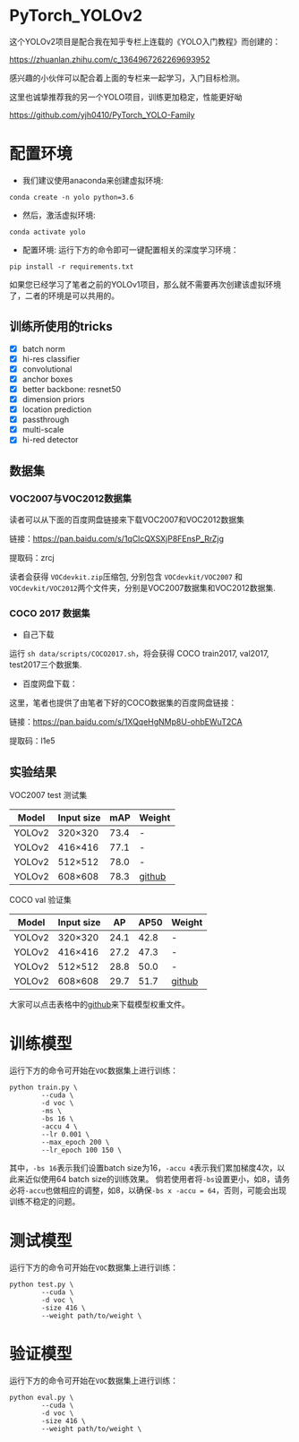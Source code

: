 
# PyTorch_YOLOv2
这个YOLOv2项目是配合我在知乎专栏上连载的《YOLO入门教程》而创建的：

https://zhuanlan.zhihu.com/c_1364967262269693952

感兴趣的小伙伴可以配合着上面的专栏来一起学习，入门目标检测。

这里也诚挚推荐我的另一个YOLO项目，训练更加稳定，性能更好呦

https://github.com/yjh0410/PyTorch_YOLO-Family

# 配置环境
- 我们建议使用anaconda来创建虚拟环境:
```Shell
conda create -n yolo python=3.6
```

- 然后，激活虚拟环境:
```Shell
conda activate yolo
```

- 配置环境:
运行下方的命令即可一键配置相关的深度学习环境：
```Shell
pip install -r requirements.txt 
```
如果您已经学习了笔者之前的YOLOv1项目，那么就不需要再次创建该虚拟环境了，二者的环境是可以共用的。

## 训练所使用的tricks

- [x] batch norm
- [x] hi-res classifier
- [x] convolutional
- [x] anchor boxes
- [x] better backbone: resnet50
- [x] dimension priors
- [x] location prediction
- [x] passthrough
- [x] multi-scale
- [x] hi-red detector

## 数据集

### VOC2007与VOC2012数据集

读者可以从下面的百度网盘链接来下载VOC2007和VOC2012数据集

链接：https://pan.baidu.com/s/1qClcQXSXjP8FEnsP_RrZjg 

提取码：zrcj 

读者会获得 ```VOCdevkit.zip```压缩包, 分别包含 ```VOCdevkit/VOC2007``` 和 ```VOCdevkit/VOC2012```两个文件夹，分别是VOC2007数据集和VOC2012数据集.

### COCO 2017 数据集

* 自己下载

运行 ```sh data/scripts/COCO2017.sh```，将会获得 COCO train2017, val2017, test2017三个数据集.

* 百度网盘下载：

这里，笔者也提供了由笔者下好的COCO数据集的百度网盘链接：

链接：https://pan.baidu.com/s/1XQqeHgNMp8U-ohbEWuT2CA 

提取码：l1e5

## 实验结果
VOC2007 test 测试集

| Model             |  Input size  |   mAP   | Weight |
|-------------------|--------------|---------|--------|
| YOLOv2            |  320×320     |   73.4  |    -   |
| YOLOv2            |  416×416     |   77.1  |    -   |
| YOLOv2            |  512×512     |   78.0  |    -   |
| YOLOv2            |  608×608     |   78.3  | [github](https://github.com/yjh0410/PyTorch_YOLOv2/releases/download/yolov2_weight/yolov2_voc.pth) |


COCO val 验证集

| Model             |  Input size    |   AP    |   AP50    | Weight|
|-------------------|----------------|---------|-----------|-------|
| YOLOv2            |  320×320       |  24.1   |   42.8    |   -   |
| YOLOv2            |  416×416       |  27.2   |   47.3    |   -   |
| YOLOv2            |  512×512       |  28.8   |   50.0    |   -   |
| YOLOv2            |  608×608       |  29.7   |   51.7    | [github](https://github.com/yjh0410/PyTorch_YOLOv2/releases/download/yolov2_weight/yolov2_coco.pth) |

大家可以点击表格中的[github]()来下载模型权重文件。

# 训练模型
运行下方的命令可开始在```VOC```数据集上进行训练：
```Shell
python train.py \
        --cuda \
        -d voc \
        -ms \
        -bs 16 \
        -accu 4 \
        --lr 0.001 \
        --max_epoch 200 \
        --lr_epoch 100 150 \
```
其中，`-bs 16`表示我们设置batch size为16，`-accu 4`表示我们累加梯度4次，以此来近似使用64 batch size的训练效果。
倘若使用者将`-bs`设置更小，如8，请务必将`-accu`也做相应的调整，如8，以确保`-bs x -accu = 64`，否则，可能会出现训练不稳定的问题。

# 测试模型
运行下方的命令可开始在```VOC```数据集上进行训练：
```Shell
python test.py \
        --cuda \
        -d voc \
        -size 416 \
        --weight path/to/weight \
```


# 验证模型
运行下方的命令可开始在```VOC```数据集上进行训练：
```Shell
python eval.py \
        --cuda \
        -d voc \
        -size 416 \
        --weight path/to/weight \
```